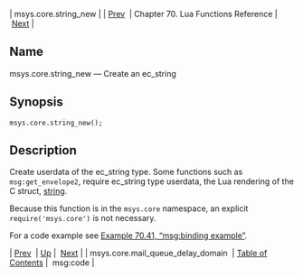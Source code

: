 | msys.core.string_new |
| [Prev](lua.ref.msys.core.mail_queue_delay_domain)  | Chapter 70. Lua Functions Reference |  [Next](lua.ref.msg_code) |

<a name="lua.ref.msys.core.string_new"></a>
## Name

msys.core.string_new — Create an ec_string

<a name="idp15734416"></a>
## Synopsis

`msys.core.string_new();`

<a name="idp15736208"></a>
## Description

Create userdata of the ec_string type. Some functions such as `msg:get_envelope2`, require ec_string type userdata, the Lua rendering of the C struct, [string](https://support.messagesystems.com/docs/web-c-api/structs.string).

Because this function is in the `msys.core` namespace, an explicit `require('msys.core')` is not necessary.

For a code example see [Example 70.41, “msg:binding example”](lua.ref.msg_binding#lua.ref.msg_binding.example "Example 70.41. msg:binding example").

| [Prev](lua.ref.msys.core.mail_queue_delay_domain)  | [Up](lua.function.details) |  [Next](lua.ref.msg_code) |
| msys.core.mail_queue_delay_domain  | [Table of Contents](index) |  msg:code |

